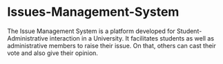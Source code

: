 # Issues-Management-System
The Issue Management System is a platform developed for Student-Administrative interaction in a University. It facilitates  students as well as administrative members to raise their issue. On that, others can cast their vote  and also give their opinion.

